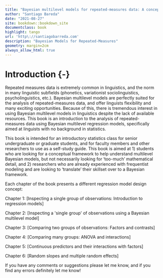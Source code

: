 ```yaml
--- 
title: "Bayesian multilevel models for repeated-measures data: A conceptual and practical introduction in R"
author: "Santiago Bareda"
date: "2021-08-27"
site: bookdown::bookdown_site
documentclass: book
highlight: tango
url: 'http\://santiagobarreda.com'
description: "Bayesian Models for Repeated-Measures"
geometry: margin=2cm
always_allow_html: true
---
```


# Introduction {-}

Repeated measures data is extremely common in linguistics, and the norm in many linguistic subfields (phonetics, variationist sociolinguistics, psycholinguistics, etc.). Bayesian multilevel models are perfectly suited for the analysis of repeated-measures data, and offer linguists flexibility and many exciting opportunities. Because of this, there is tremendous interest in using Bayesian multilevel models in linguistics despite the lack of available resources. This book is an introduction to the analysis of repeated-measures data using Bayesian multilevel regression models, specifically aimed at linguists with no background in statistics. 

This book is intended for an introductory statistics class for senior undergraduate or graduate students, and for faculty members and other researchers to use as a self-study guide. This book is aimed at 1) students who are looking for a conceptual framework to help understand multilevel Bayesian models, but not necessarily looking for ‘too-much’ mathematical detail, and 2) researchers who are already experienced with frequentist modeling and are looking to ‘translate’ their skillset over to a Bayesian framework. 

Each chapter of the book presents a different regression model design concept:

Chapter 1: [Inspecting a single group of observations: Introduction to regression models]

Chapter 2: [Inspecting a 'single group' of observations using a Bayesian multilevel model]

Chapter 3: [Comparing two groups of observations: Factors and contrasts]

Chapter 4: [Comparing many groups: ANOVA and interactions]

Chapter 5: [Continuous predictors and their interactions with factors]

Chapter 6: [Random slopes and multiple random effects]


If you have any comments or suggestions please let me know, and if you find any errors definitely let me know!

